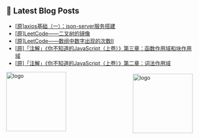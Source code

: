 ## 📕 Latest Blog Posts

<!-- BLOG-POST-LIST:START -->
- [[原]axios基础（一）：json-server服务搭建](https://blog.csdn.net/sinat_41696687/article/details/114867227)
- [[原]LeetCode——二叉树的镜像](https://blog.csdn.net/sinat_41696687/article/details/114866814)
- [[原]LeetCode——数组中数字出现的次数II](https://blog.csdn.net/sinat_41696687/article/details/114818338)
- [[原]「注解」《你不知道的JavaScript（上卷）》第三章：函数作用域和块作用域](https://blog.csdn.net/sinat_41696687/article/details/114800729)
- [[原]「注解」《你不知道的JavaScript（上卷）》第二章：词法作用域](https://blog.csdn.net/sinat_41696687/article/details/114794022)
<!-- BLOG-POST-LIST:END -->
<img src="https://github-readme-stats.vercel.app/api?username=qq1120637483&show_icons=true" alt="logo" height="160" align="right" style="margin: 5px; margin-bottom: 20px;" />

<img src="https://github-profile-trophy.vercel.app/?username=qq1120637483&theme=flat&column=7" alt="logo" height="160" align="center" style="margin: auto; margin-bottom: 20px;" />


<!--
**qq1120637483/qq1120637483** is a ✨ _special_ ✨ repository because its `README.md` (this file) appears on your GitHub profile.

Here are some ideas to get you started:

- 🔭 I’m currently working on ...
- 🌱 I’m currently learning ...
- 👯 I’m looking to collaborate on ...
- 🤔 I’m looking for help with ...
- 💬 Ask me about ...
- 📫 How to reach me: ...
- 😄 Pronouns: ...
- ⚡ Fun fact: ...
-->
